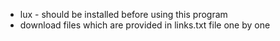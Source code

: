- lux - should be installed before using this program
- download files which are provided in links.txt file one by one
